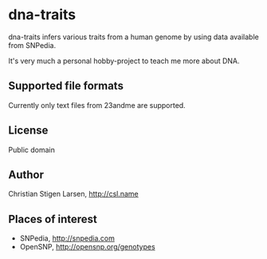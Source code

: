 dna-traits
==========

dna-traits infers various traits from a human genome by using data available
from SNPedia.

It's very much a personal hobby-project to teach me more about DNA.

Supported file formats
----------------------

Currently only text files from 23andme are supported.

License
-------

Public domain

Author
------

Christian Stigen Larsen,
http://csl.name

Places of interest
------------------

* SNPedia, http://snpedia.com
* OpenSNP, http://opensnp.org/genotypes
